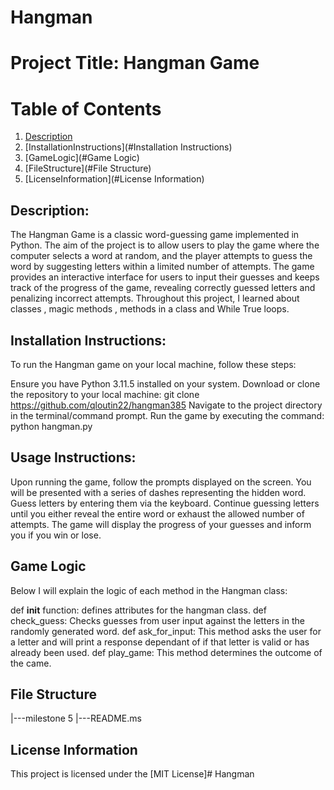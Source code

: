 # Hangman

<h1>Project Title: Hangman Game </h1>

# Table of Contents
1. [Description](#Description)
2. [InstallationInstructions](#Installation Instructions)
3. [GameLogic](#Game Logic)
4. [FileStructure](#File Structure)
5. [LicenseInformation](#License Information)




## Description:

The Hangman Game is a classic word-guessing game implemented in Python. The aim of the project is to allow users to play the game where the computer selects a word at random, and the player attempts to guess the word by suggesting letters within a limited number of attempts. The game provides an interactive interface for users to input their guesses and keeps track of the progress of the game, revealing correctly guessed letters and penalizing incorrect attempts. Throughout this project, I learned about classes , magic methods , methods in a class and While True loops.

## Installation Instructions:

To run the Hangman game on your local machine, follow these steps:

Ensure you have Python 3.11.5 installed on your system.
Download or clone the repository to your local machine: git clone https://github.com/qloutin22/hangman385
Navigate to the project directory in the terminal/command prompt.
Run the game by executing the command: python hangman.py

## Usage Instructions:

Upon running the game, follow the prompts displayed on the screen.
You will be presented with a series of dashes representing the hidden word.
Guess letters by entering them via the keyboard.
Continue guessing letters until you either reveal the entire word or exhaust the allowed number of attempts.
The game will display the progress of your guesses and inform you if you win or lose.

## Game Logic
Below I will explain the logic of each method in the Hangman class:

def __init__ function: defines attributes for the hangman class.
def check_guess: Checks guesses from user input against the letters in the randomly generated word.
def ask_for_input: This method asks the user for a letter and will print a response dependant of if that letter is valid or has already been used.
def play_game: This method determines the outcome of the came.

## File Structure
|---milestone 5
|---README.ms
## License Information
This project is licensed under the [MIT License]# Hangman
